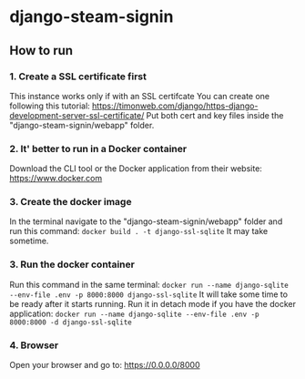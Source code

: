 # django-steam-signin

## How to run

### 1. Create a SSL certificate first

This instance works only if with an SSL certifcate
You can create one following this tutorial: https://timonweb.com/django/https-django-development-server-ssl-certificate/
Put both cert and key files inside the "django-steam-signin/webapp" folder.

### 2. It' better to run in a Docker container

Download the CLI tool or the Docker application from their website: https://www.docker.com

### 3. Create the docker image

In the terminal navigate to the "django-steam-signin/webapp" folder and  run this command:
`docker build . -t django-ssl-sqlite`
It may take sometime.

### 3. Run the docker container

Run this command in the same terminal:
`docker run --name django-sqlite --env-file .env -p 8000:8000 django-ssl-sqlite`
It will take some time to be ready after it starts running.
Run it in detach mode if you have the docker application:
`docker run --name django-sqlite --env-file .env -p 8000:8000 -d django-ssl-sqlite`

### 4. Browser

Open your browser and go to: https://0.0.0.0/8000
